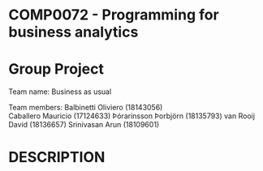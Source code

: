 # COMP0072 - Programming for business analytics

# Group Project

Team name: Business as usual

Team members:
Balbinetti Oliviero (18143056) <br>
Caballero Mauricio (17124633)
Þórarinsson Þorbjörn (18135793)
van Rooij David (18136657)
Srinivasan Arun (18109601)

# DESCRIPTION
